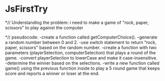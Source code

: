 # JsFirstTry
*// Understanding the problem:
i need to make a game of "rock, paper, scissors" to play against the computer

*// pseudocode:
-create a function called getComputerChoice().
-generate a random number between 0 and 2.
-use switch statement to return "rock, paper, scissors" based on the random number.
-create a function with two parameters (playerSelection, computerSelection) that plays a round of the game.
-convert playerSelection to lowerCase and make it case-insensitive. 
-determine the winner based on the selections.
-write a new function called game() using the previous function inside to play a 5 round game that keeps score and reports a winner or loser at the end.
